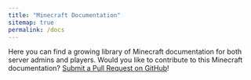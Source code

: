 ```yaml
---
title: "Minecraft Documentation"
sitemap: true
permalink: /docs
---
```


Here you can find a growing library of Minecraft documentation for both server admins and players. Would you like to contribute to this Minecraft documentation? [Submit a Pull Request on GitHub](https://github.com/sk33lz/yourcraftserver/compare)!
